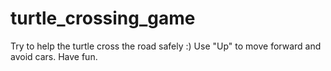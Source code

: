 # turtle_crossing_game
Try to help the turtle cross the road safely :) Use "Up" to move forward and avoid cars. Have fun. 
